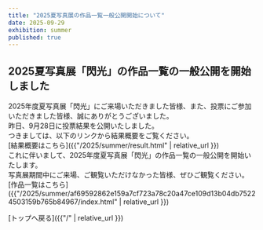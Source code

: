 ```yaml
---
title: "2025夏写真展の作品一覧一般公開開始について"
date: 2025-09-29
exhibition: summer
published: true
---
```


## 2025夏写真展「閃光」の作品一覧の一般公開を開始しました

2025年度夏写真展「閃光」にご来場いただきました皆様、また、投票にご参加いただきました皆様、誠にありがとうございました。  
昨日、9月28日に投票結果を公開いたしました。  
つきましては、以下のリンクから結果概要をご覧ください。  
[結果概要はこちら]({{"/2025/summer/result.html" | relative_url }})  
これに伴いまして、2025年度夏写真展「閃光」の作品一覧の一般公開を開始いたします。  
写真展期間中にご来場、ご観覧いただけなかった皆様、ぜひご観覧ください。  
[作品一覧はこちら]({{"/2025/summer/af69592862e159a7cf723a78c20a47ce109d13b04db75224503159b765b84967/index.html" | relative_url }})

[トップへ戻る]({{"/" | relative_url }})

